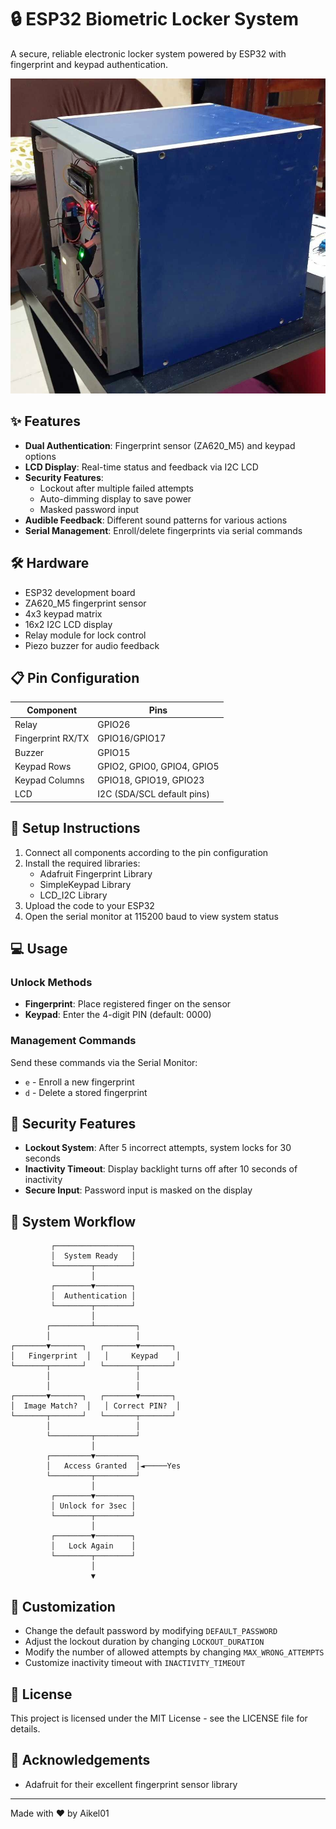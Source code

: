 # 🔒 ESP32 Biometric Locker System

A secure, reliable electronic locker system powered by ESP32 with fingerprint and keypad authentication.

![Locker System](https://raw.githubusercontent.com/AikeL01/ESP32-Fingerprint-Keypad-Locker/refs/heads/main/images/preview.png)

## ✨ Features

- **Dual Authentication**: Fingerprint sensor (ZA620_M5) and keypad options
- **LCD Display**: Real-time status and feedback via I2C LCD
- **Security Features**: 
  - Lockout after multiple failed attempts
  - Auto-dimming display to save power
  - Masked password input
- **Audible Feedback**: Different sound patterns for various actions
- **Serial Management**: Enroll/delete fingerprints via serial commands

## 🛠️ Hardware

- ESP32 development board
- ZA620_M5 fingerprint sensor
- 4x3 keypad matrix
- 16x2 I2C LCD display
- Relay module for lock control
- Piezo buzzer for audio feedback

## 📋 Pin Configuration

| Component | Pins |
|-----------|------|
| Relay | GPIO26 |
| Fingerprint RX/TX | GPIO16/GPIO17 |
| Buzzer | GPIO15 |
| Keypad Rows | GPIO2, GPIO0, GPIO4, GPIO5 |
| Keypad Columns | GPIO18, GPIO19, GPIO23 |
| LCD | I2C (SDA/SCL default pins) |

## 🚀 Setup Instructions

1. Connect all components according to the pin configuration
2. Install the required libraries:
   - Adafruit Fingerprint Library
   - SimpleKeypad Library
   - LCD_I2C Library
3. Upload the code to your ESP32
4. Open the serial monitor at 115200 baud to view system status

## 💻 Usage

### Unlock Methods

- **Fingerprint**: Place registered finger on the sensor
- **Keypad**: Enter the 4-digit PIN (default: 0000)

### Management Commands

Send these commands via the Serial Monitor:

- `e` - Enroll a new fingerprint
- `d` - Delete a stored fingerprint

## 🔐 Security Features

- **Lockout System**: After 5 incorrect attempts, system locks for 30 seconds
- **Inactivity Timeout**: Display backlight turns off after 10 seconds of inactivity
- **Secure Input**: Password input is masked on the display

## 🧩 System Workflow

```
         ┌─────────────────┐
         │  System Ready   │
         └────────┬────────┘
                  │
         ┌────────▼────────┐
         │  Authentication │
         └────────┬────────┘
                  │
        ┌─────────┴─────────┐
        │                   │
┌───────▼───────┐   ┌───────▼───────┐
│   Fingerprint  │   │     Keypad    │
└───────┬───────┘   └───────┬───────┘
        │                   │
        │                   │
┌───────▼───────┐   ┌───────▼───────┐
│  Image Match?  │   │ Correct PIN?  │
└───────┬───────┘   └───────┬───────┘
        │                   │
        └─────────┬─────────┘
                  │
        ┌─────────▼─────────┐
        │   Access Granted  │◄─────Yes
        └─────────┬─────────┘
                  │
         ┌────────▼────────┐
         │ Unlock for 3sec │
         └────────┬────────┘
                  │
         ┌────────▼────────┐
         │   Lock Again    │
         └────────┬────────┘
                  │
                  ▼
```

## 📝 Customization

- Change the default password by modifying `DEFAULT_PASSWORD`
- Adjust the lockout duration by changing `LOCKOUT_DURATION`
- Modify the number of allowed attempts by changing `MAX_WRONG_ATTEMPTS`
- Customize inactivity timeout with `INACTIVITY_TIMEOUT`

## 📜 License

This project is licensed under the MIT License - see the LICENSE file for details.

## 🙏 Acknowledgements

- Adafruit for their excellent fingerprint sensor library

---

Made with ❤️ by Aikel01
